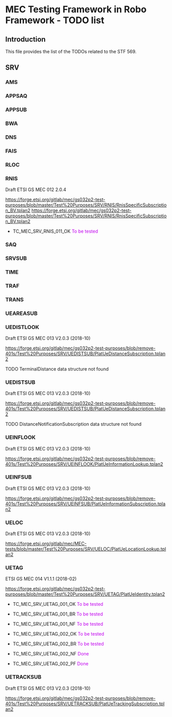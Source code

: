 # MEC Testing Framework in Robo Framework - TODO list

## Introduction
This file provides the list of the TODOs related to the STF 569.

## SRV

### AMS

### APPSAQ

### APPSUB

### BWA

### DNS

### FAIS

### RLOC

### RNIS

Draft ETSI GS MEC 012 2.0.4

https://forge.etsi.org/gitlab/mec/gs032p2-test-purposes/blob/master/Test%20Purposes/SRV/RNIS/RnisSpecificSubscription_BV.tplan2
https://forge.etsi.org/gitlab/mec/gs032p2-test-purposes/blob/master/Test%20Purposes/SRV/RNIS/RnisSpecificSubscription_BV.tplan2

- TC_MEC_SRV_RNIS_011_OK       <font color="color:green">To be tested</font>

### SAQ

### SRVSUB

### TIME

### TRAF

### TRANS

### UEAREASUB

### UEDISTLOOK

Draft ETSI GS MEC 013 V2.0.3 (2018-10)

https://forge.etsi.org/gitlab/mec/gs032p2-test-purposes/blob/remove-401s/Test%20Purposes/SRV/UEDISTSUB/PlatUeDistanceSubscription.tplan2

TODO TerminalDistance  data structure not found


### UEDISTSUB

Draft ETSI GS MEC 013 V2.0.3 (2018-10)

https://forge.etsi.org/gitlab/mec/gs032p2-test-purposes/blob/remove-401s/Test%20Purposes/SRV/UEDISTSUB/PlatUeDistanceSubscription.tplan2

TODO DistanceNotificationSubscription data structure not found


### UEINFLOOK

Draft ETSI GS MEC 013 V2.0.3 (2018-10)

https://forge.etsi.org/gitlab/mec/gs032p2-test-purposes/blob/remove-401s/Test%20Purposes/SRV/UEINFLOOK/PlatUeInformationLookup.tplan2



### UEINFSUB

Draft ETSI GS MEC 013 V2.0.3 (2018-10)

https://forge.etsi.org/gitlab/mec/gs032p2-test-purposes/blob/remove-401s/Test%20Purposes/SRV/UEINFSUB/PlatUeInformationSubscription.tplan2


### UELOC

Draft ETSI GS MEC 013 V2.0.3 (2018-10)

https://forge.etsi.org/gitlab/mec/MEC-tests/blob/master/Test%20Purposes/SRV/UELOC/PlatUeLocationLookup.tplan2



### UETAG

ETSI GS MEC 014 V1.1.1 (2018-02)

https://forge.etsi.org/gitlab/mec/gs032p2-test-purposes/blob/master/Test%20Purposes/SRV/UETAG/PlatUeIdentity.tplan2

- TC_MEC_SRV_UETAG_001_OK   <font color="color:green">To be tested</font>

- TC_MEC_SRV_UETAG_001_BR   <font color="color:green">To be tested</font>

- TC_MEC_SRV_UETAG_001_NF   <font color="color:green">To be tested</font>

- TC_MEC_SRV_UETAG_002_OK   <font color="color:green">To be tested</font>

- TC_MEC_SRV_UETAG_002_BR   <font color="color:green">To be tested</font>

- TC_MEC_SRV_UETAG_002_NF   <font color="color:green">Done</font>

- TC_MEC_SRV_UETAG_002_PF   <font color="color:green">Done</font>

### UETRACKSUB

Draft ETSI GS MEC 013 V2.0.3 (2018-10)

https://forge.etsi.org/gitlab/mec/gs032p2-test-purposes/blob/remove-401s/Test%20Purposes/SRV/UETRACKSUB/PlatUeTrackingSubscription.tplan2
